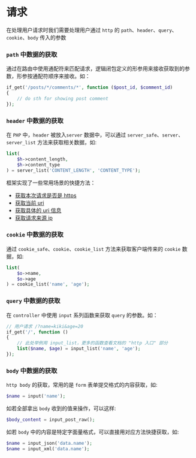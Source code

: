 # 请求

在处理用户请求时我们需要处理用户通过 `http` 的 `path`、`header`、`query`、`cookie`、`body` 传入的参数

### `path` 中数据的获取

通过在路由中使用通配符来匹配请求，逻辑闭包定义的形参用来接收获取到的参数，形参按通配符顺序来接收。如：
```php
if_get('/posts/*/comments/*', function ($post_id, $comment_id)
{
    // do sth for showing post comment
});
```

### `header` 中数据的获取
在 `PHP` 中，`header` 被放入`server` 数据中，可以通过 `server_safe`、`server`、`server_list` 方法来获取相关数据，如:
```php
list(
    $h->content_length,
    $h->content_type
) = server_list('CONTENT_LENGTH', 'CONTENT_TYPE');
```
框架实现了一些常用场景的快捷方法：

* [获取本次请求是否是 https](frame/0.1/http?id=获取本次请求是否是-https)
* [获取当前 uri](frame/0.1/http?id=获取当前-uri)
* [获取具体的 uri 信息](frame/0.1/http?id=获取具体的-uri-信息)
* [获取请求来源 ip](frame/0.1/http?id=获取请求来源-ip)

### `cookie` 中数据的获取
通过 `cookie_safe`、`cookie`、`cookie_list` 方法来获取客户端传来的 `cookie` 数据，如:
```php
list(
    $o->name,
    $o->age
) = cookie_list('name', 'age');
```

### `query` 中数据的获取

在 `controller` 中使用 `input` 系列函数来获取 `query` 的参数。如：
```php
// 用户请求 /?name=kiki&age=20
if_get('/', function ()
{
    // 此处举例用 input_list，更多的函数查看文档的 "http 入口" 部分
    list($name, $age) = input_list('name', 'age');
});
```

### `body` 中数据的获取

`http body` 的获取，常用的是 `form` 表单提交格式的内容获取，如:
```php
$name = input('name');
```
如若全部拿出 `body` 收到的值来操作，可以这样:
```php
$body_content = input_post_raw();
```
如若 `body` 中的内容是特定字面量格式，可以直接用对应方法快捷获取，如:
```php
$name = input_json('data.name');
$name = input_xml('data.name');
```
